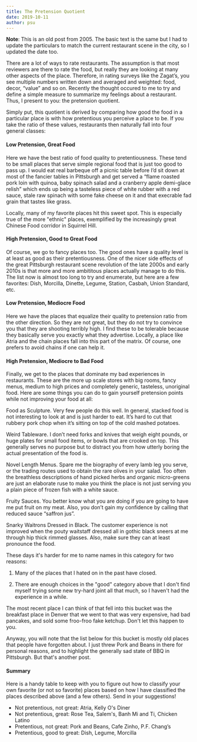 ```yaml
---
title: The Pretension Quotient
date: 2019-10-11
author: psu
---
```


**Note**: This is an old post from 2005. The basic text is the same but I had to update the particulars to match the current restaurant scene in the city, so I updated the date too.

There are a lot of ways to rate restaurants. The assumption is that most reviewers are there to rate the food, but really they are looking at many other aspects of the place. Therefore, in rating surveys like the Zagat’s, you see multiple numbers written down and averaged and weighted: food, decor, “value” and so on. Recently the thought occured to me to try and define a simple measure to summarize my feelings about a restaurant. Thus, I present to you: the pretension quotient.

Simply put, this quotient is derived by comparing how good the food in a particular place is with how pretentious you perceive a place to be. If you take the ratio of these values, restaurants then naturally fall into four general classes:

#### Low Pretension, Great Food

Here we have the best ratio of food quality to pretentiousness. These tend to be small places that serve simple regional food that is just too good to pass up. I would eat real barbeque off a picnic table before I’d sit down at most of the fancier tables in Pittsburgh and get served a “flame roasted pork loin with quinoa, baby spinach salad and a cranberry apple demi-glace relish” which ends up being a tasteless piece of white rubber with a red sauce, stale raw spinach with some fake cheese on it and that execrable fad grain that tastes like grass.

Locally, many of my favorite places hit this sweet spot. This is especially true of the more "ethnic" places, exemplified by the increasingly great Chinese Food corridor in Squirrel Hill.

#### High Pretension, Good to Great Food

Of course, we go to fancy places too. The good ones have a quality level is at least as good as their pretentiousness. One of the nicer side effects of the great Pittsburgh restaurant scene revolution of the late 2000s and early 2010s is that more and more ambititous places actually manage to do this. The list now is almost too long to try and enumerate, but here are a few favorites: Dish, Morcilla, Dinette, Legume, Station, Casbah, Union Standard, etc.

#### Low Pretension, Mediocre Food

Here we have the places that equalize their quality to pretension ratio from the other direction. So they are not great, but they do not try to convince you that they are shooting terribly high. I find these to be tolerable because they basically serve you exactly what they advertise. Locally, a place like Atria and the chain places fall into this part of the matrix. Of course, one prefers to avoid chains if one can help it.

#### High Pretension, Mediocre to Bad Food

Finally, we get to the places that dominate my bad experiences in restaurants. These are the more up scale stores with big rooms, fancy menus, medium to high prices and completely generic, tasteless, unoriginal food. Here are some things you can do to gain yourself pretension points while not improving your food at all:

Food as Sculpture. Very few people do this well. In general, stacked food is not interesting to look at and is just harder to eat. It’s hard to cut that rubbery pork chop when it’s sitting on top of the cold mashed potatoes.

Weird Tableware. I don’t need forks and knives that weigh eight pounds, or huge plates for small food items, or bowls that are crooked on top. This generally serves no purpose but to distract you from how utterly boring the actual presentation of the food is.

Novel Length Menus. Spare me the biography of every lamb leg you serve, or the trading routes used to obtain the rare olives in your salad. Too often the breathless descriptions of hand picked herbs and organic micro-greens are just an elaborate ruse to make you think the place is not just serving you a plain piece of frozen fish with a white sauce.

Fruity Sauces. You better know what you are doing if you are going to have me put fruit on my meat. Also, you don’t gain my confidence by calling that reduced sauce “saffron jus”.

Snarky Waitrons Dressed in Black. The customer experience is not improved when the pouty waitstaff dressed all in gothic black sneers at me through hip thick rimmed glasses. Also, make sure they can at least pronounce the food.

These days it's harder for me to name names in this category for two reasons:

1. Many of the places that I hated on in the past have closed. 

2. There are enough choices in the "good" category above that I don't find myself trying some new try-hard joint all that much, so I haven't had the experience in a while.

The most recent place I can think of that fell into this bucket was the breakfast place in Denver that we went to that was very expensive, had bad pancakes, and sold some froo-froo fake ketchup. Don't let this happen to you.

Anyway, you will note that the list below for this bucket is mostly old places that people have forgotten about. I just threw Pork and Beans in there for personal reasons, and to highlight the generally sad state of BBQ in Pittsburgh. But that's another post.

#### Summary

Here is a handy table to keep with you to figure out how to classify your own favorite (or not so favorite) places based on how I have classified the places described above (and a few others). Send in your suggestions!

* Not pretentious, not great: Atria, Kelly O's Diner
* Not pretentious, great: Rose Tea, Salem's, Banh Mi and Ti, Chicken Latino
* Pretentious, not great: Pork and Beans, Cafe Zinho, P.F. Chang’s
* Pretentious, good to great: Dish, Legume, Morcilla
